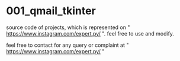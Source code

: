 # 001_qmail_tkinter
source code of projects, which is represented on " https://www.instagram.com/expert.py/ ". feel free to use and modify.

feel free to contact for any query or complaint at " https://www.instagram.com/expert.py/ "
